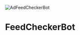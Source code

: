 ![AdFeedCheckerBot](https://github.com/AlexAntufiev/FeedCheckerBot/workflows/AdFeedCheckerBot/badge.svg)
# FeedCheckerBot
